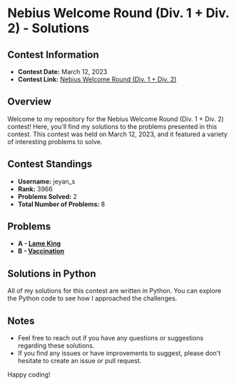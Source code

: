 # Nebius Welcome Round (Div. 1 + Div. 2) - Solutions

## Contest Information

- **Contest Date:** March 12, 2023
- **Contest Link:** [Nebius Welcome Round (Div. 1 + Div. 2)](https://codeforces.com/contest/1804)

## Overview

Welcome to my repository for the Nebius Welcome Round (Div. 1 + Div. 2) contest! Here, you'll find my solutions to the problems presented in this contest. This contest was held on March 12, 2023, and it featured a variety of interesting problems to solve.

## Contest Standings

- **Username:** jeyan_s
- **Rank:** 3966
- **Problems Solved:** 2
- **Total Number of Problems:** 8

## Problems

- **A - [Lame King](https://codeforces.com/contest/1804/problem/A)**
- **B - [Vaccination](https://codeforces.com/contest/1804/problem/B)**

## Solutions in Python

All of my solutions for this contest are written in Python. You can explore the Python code to see how I approached the challenges.

## Notes

- Feel free to reach out if you have any questions or suggestions regarding these solutions.
- If you find any issues or have improvements to suggest, please don't hesitate to create an issue or pull request.

Happy coding!
